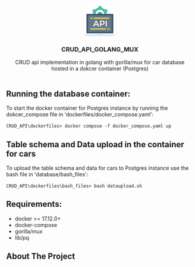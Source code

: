 <div align="center">
  <a href="https://github.com/mohammad-siraj/CRUD_API_Golang_MUX">
    <img src="images/logo.png" alt="Logo" width="80" height="80">
  </a>
  <h3 align="center">CRUD_API_GOLANG_MUX</h3>
  <p align="center">
    CRUD api implementation in golang with gorilla/mux for car database hosted in a dokcer container (Postgres)  
    <br />
    <br />
  </p>
  <p align="left">
  </p>
</div>
<!-- ABOUT THE PROJECT -->

## Running the database container:
To start the docker container for Postgres instance by running the dokcer_compose file in 'dockerfiles/docker_compose.yaml':

```console
CRUD_API\dockerfiles> docker compose -f docker_compose.yaml up
```
## Table schema and Data upload in the container for cars
To upload the table schema and data for cars to  Postgres instance use the bash file in  'database/bash_files':

```console
CRUD_API\dockerfiles\bash_files> bash dataupload.sh
```


## Requirements:
* docker >= 17.12.0+
* docker-compose
* gorilla/mux
* lib/pq

## About The Project
